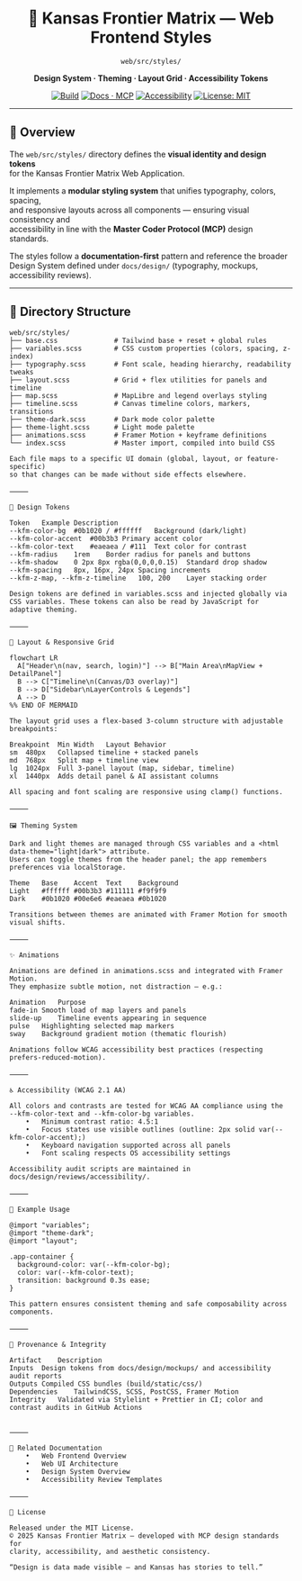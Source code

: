 <div align="center">

# 🎨 Kansas Frontier Matrix — Web Frontend Styles  
`web/src/styles/`

**Design System · Theming · Layout Grid · Accessibility Tokens**

[![Build](https://img.shields.io/github/actions/workflow/status/bartytime4life/Kansas-Frontier-Matrix/ci.yml?label=Build)](../../../../.github/workflows/ci.yml)
[![Docs · MCP](https://img.shields.io/badge/Docs-MCP-green)](../../../../docs/)
[![Accessibility](https://img.shields.io/badge/Accessibility-WCAG%202.1%20AA-yellow)](../../../../docs/design/reviews/accessibility/)
[![License: MIT](https://img.shields.io/badge/License-MIT-blue.svg)](../../../../LICENSE)

</div>

---

## 🧭 Overview

The `web/src/styles/` directory defines the **visual identity and design tokens**  
for the Kansas Frontier Matrix Web Application.  

It implements a **modular styling system** that unifies typography, colors, spacing,  
and responsive layouts across all components — ensuring visual consistency and  
accessibility in line with the **Master Coder Protocol (MCP)** design standards.  

The styles follow a **documentation-first** pattern and reference the broader  
Design System defined under `docs/design/` (typography, mockups, accessibility reviews).

---

## 🧱 Directory Structure

```text
web/src/styles/
├── base.css              # Tailwind base + reset + global rules
├── variables.scss        # CSS custom properties (colors, spacing, z-index)
├── typography.scss       # Font scale, heading hierarchy, readability tweaks
├── layout.scss           # Grid + flex utilities for panels and timeline
├── map.scss              # MapLibre and legend overlays styling
├── timeline.scss         # Canvas timeline colors, markers, transitions
├── theme-dark.scss       # Dark mode color palette
├── theme-light.scss      # Light mode palette
├── animations.scss       # Framer Motion + keyframe definitions
└── index.scss            # Master import, compiled into build CSS

Each file maps to a specific UI domain (global, layout, or feature-specific)
so that changes can be made without side effects elsewhere.

⸻

🎨 Design Tokens

Token	Example	Description
--kfm-color-bg	#0b1020 / #ffffff	Background (dark/light)
--kfm-color-accent	#00b3b3	Primary accent color
--kfm-color-text	#eaeaea / #111	Text color for contrast
--kfm-radius	1rem	Border radius for panels and buttons
--kfm-shadow	0 2px 8px rgba(0,0,0,0.15)	Standard drop shadow
--kfm-spacing	8px, 16px, 24px	Spacing increments
--kfm-z-map, --kfm-z-timeline	100, 200	Layer stacking order

Design tokens are defined in variables.scss and injected globally via
CSS variables. These tokens can also be read by JavaScript for adaptive theming.

⸻

🧩 Layout & Responsive Grid

flowchart LR
  A["Header\n(nav, search, login)"] --> B["Main Area\nMapView + DetailPanel"]
  B --> C["Timeline\n(Canvas/D3 overlay)"]
  B --> D["Sidebar\nLayerControls & Legends"]
  A --> D
%% END OF MERMAID

The layout grid uses a flex-based 3-column structure with adjustable
breakpoints:

Breakpoint	Min Width	Layout Behavior
sm	480px	Collapsed timeline + stacked panels
md	768px	Split map + timeline view
lg	1024px	Full 3-panel layout (map, sidebar, timeline)
xl	1440px	Adds detail panel & AI assistant columns

All spacing and font scaling are responsive using clamp() functions.

⸻

🖼️ Theming System

Dark and light themes are managed through CSS variables and a <html data-theme="light|dark"> attribute.
Users can toggle themes from the header panel; the app remembers preferences via localStorage.

Theme	Base	Accent	Text	Background
Light	#ffffff	#00b3b3	#111111	#f9f9f9
Dark	#0b1020	#00e6e6	#eaeaea	#0b1020

Transitions between themes are animated with Framer Motion for smooth visual shifts.

⸻

✨ Animations

Animations are defined in animations.scss and integrated with Framer Motion.
They emphasize subtle motion, not distraction — e.g.:

Animation	Purpose
fade-in	Smooth load of map layers and panels
slide-up	Timeline events appearing in sequence
pulse	Highlighting selected map markers
sway	Background gradient motion (thematic flourish)

Animations follow WCAG accessibility best practices (respecting prefers-reduced-motion).

⸻

♿ Accessibility (WCAG 2.1 AA)

All colors and contrasts are tested for WCAG AA compliance using the
--kfm-color-text and --kfm-color-bg variables.
	•	Minimum contrast ratio: 4.5:1
	•	Focus states use visible outlines (outline: 2px solid var(--kfm-color-accent);)
	•	Keyboard navigation supported across all panels
	•	Font scaling respects OS accessibility settings

Accessibility audit scripts are maintained in
docs/design/reviews/accessibility/.

⸻

🧩 Example Usage

@import "variables";
@import "theme-dark";
@import "layout";

.app-container {
  background-color: var(--kfm-color-bg);
  color: var(--kfm-color-text);
  transition: background 0.3s ease;
}

This pattern ensures consistent theming and safe composability across components.

⸻

🧾 Provenance & Integrity

Artifact	Description
Inputs	Design tokens from docs/design/mockups/ and accessibility audit reports
Outputs	Compiled CSS bundles (build/static/css/)
Dependencies	TailwindCSS, SCSS, PostCSS, Framer Motion
Integrity	Validated via Stylelint + Prettier in CI; color and contrast audits in GitHub Actions


⸻

🔗 Related Documentation
	•	Web Frontend Overview
	•	Web UI Architecture
	•	Design System Overview
	•	Accessibility Review Templates

⸻

📜 License

Released under the MIT License.
© 2025 Kansas Frontier Matrix — developed with MCP design standards for
clarity, accessibility, and aesthetic consistency.

“Design is data made visible — and Kansas has stories to tell.”

